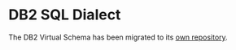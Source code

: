 # DB2 SQL Dialect

The DB2 Virtual Schema has been migrated to its [own repository](https://github.com/exasol/db2-virtual-schema/).